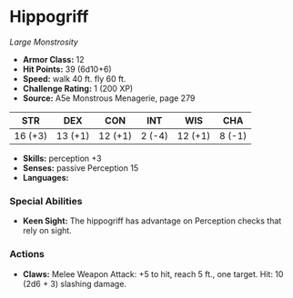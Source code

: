 # Hippogriff

*Large* *Monstrosity*

- **Armor Class:** 12
- **Hit Points:** 39 (6d10+6)
- **Speed:** walk 40 ft. fly 60 ft.
- **Challenge Rating:** 1 (200 XP)
- **Source:** A5e Monstrous Menagerie, page 279

| STR | DEX | CON | INT | WIS | CHA |
| --- | --- | --- | --- | --- | --- |
| 16 (+3) | 13 (+1) | 12 (+1) | 2 (-4) | 12 (+1) | 8 (-1) |

- **Skills:** perception +3
- **Senses:** passive Perception 15
- **Languages:** 

### Special Abilities

- **Keen Sight:** The hippogriff has advantage on Perception checks that rely on sight.

### Actions

- **Claws:** Melee Weapon Attack: +5 to hit, reach 5 ft., one target. Hit: 10 (2d6 + 3) slashing damage.



